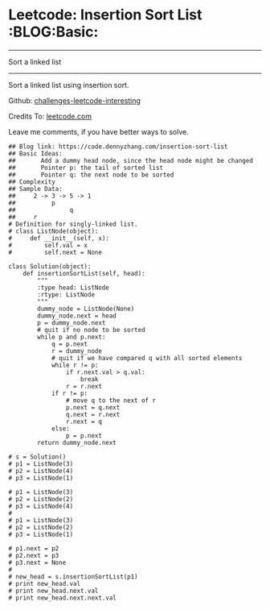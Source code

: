 # Leetcode: Insertion Sort List     :BLOG:Basic:


---

Sort a linked list  

---

Sort a linked list using insertion sort.  

Github: [challenges-leetcode-interesting](https://github.com/DennyZhang/challenges-leetcode-interesting/tree/master/insertion-sort-list)  

Credits To: [leetcode.com](https://leetcode.com/problems/insertion-sort-list/description/)  

Leave me comments, if you have better ways to solve.  

    ## Blog link: https://code.dennyzhang.com/insertion-sort-list
    ## Basic Ideas: 
    ##       Add a dummy head node, since the head node might be changed
    ##       Pointer p: the tail of sorted list
    ##       Pointer q: the next node to be sorted
    ## Complexity
    ## Sample Data:
    ##     2 -> 3 -> 5 -> 1
    ##          p
    ##               q
    ##     r
    # Definition for singly-linked list.
    # class ListNode(object):
    #     def __init__(self, x):
    #         self.val = x
    #         self.next = None
    
    class Solution(object):
        def insertionSortList(self, head):
            """
            :type head: ListNode
            :rtype: ListNode
            """
            dummy_node = ListNode(None)
            dummy_node.next = head
            p = dummy_node.next
            # quit if no node to be sorted
            while p and p.next:
                q = p.next
                r = dummy_node
                # quit if we have compared q with all sorted elements
                while r != p:
                    if r.next.val > q.val:
                        break
                    r = r.next
                if r != p:
                    # move q to the next of r
                    p.next = q.next
                    q.next = r.next
                    r.next = q
                else:
                    p = p.next
            return dummy_node.next
    
    # s = Solution()
    # p1 = ListNode(3)
    # p2 = ListNode(4)
    # p3 = ListNode(1)
    
    # p1 = ListNode(3)
    # p2 = ListNode(2)
    # p3 = ListNode(4)
    # 
    # p1 = ListNode(3)
    # p2 = ListNode(2)
    # p3 = ListNode(1)
    
    # p1.next = p2
    # p2.next = p3
    # p3.next = None
    # 
    # new_head = s.insertionSortList(p1)
    # print new_head.val
    # print new_head.next.val
    # print new_head.next.next.val